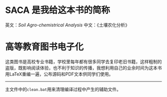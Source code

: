 # SACA 是我给这本书的简称
英文：*Soil Agro-chemistrical Analysis*
中文：《土壤农化分析》
# 高等教育图书电子化
这类图书是高校专业书籍，学校里每年都有很多同学去复印老旧书籍，这样粗制的盗版，既影响阅读体验，也不利于知识的传播，我想利用自己的业余时间为这本书用LaTeX重编一遍，公布源码和PDF文本供同学们使用。
***
主文件中的`clean.bat`用来清理编译过程中产生的辅助文件。